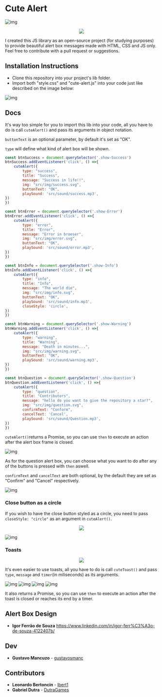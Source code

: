 # Cute Alert

![img](https://i.imgur.com/fuKb4lG.png)
<p align="center">
  <img src="https://media.giphy.com/media/fwnMNrkWLs1TrxK6ab/giphy.gif" />
</p>

I created this JS library as an open-source project (for studying purposes) to provide beautiful alert box messages made with HTML, CSS and JS only. Feel free to contribute with a pull request or suggestions.


## Installation Instructions

- Clone this repository into your project's lib folder.
- Import both "style.css" and "cute-alert.js" into your code just like described on the image below:

![img](https://i.imgur.com/GuK5Uov.png)

## Docs

It's way too simple for you to import this lib into your code, all you have to do is call ```cuteAlert()``` and pass its arguments in object notation.

```buttonText``` is an optional parameter, by default it's set as "OK".

```type``` will define what kind of alert box will be shown.

```js
const btnSuccess = document.querySelector('.show-Success')
btnSuccess.addEventListener('click', () =>{
    cuteAlert({
        type: "success",
        title: "Success",
        message: "Success in life!!",
        img: "src/img/success.svg",
        buttonText: "OK",
        playSound: 'src/sound/success.mp3',
})
})
```

```js
const btnError = document.querySelector('.show-Error')
btnError.addEventListener('click', () =>{
    cuteAlert({
        type: "error",
        title: "Error",
        message: "Error in broeser",
        img: "src/img/error.svg",
        buttonText: "OK",
        playSound: 'src/sound/error.mp3',
})
})
```

```js
const btnInfo = document.querySelector('.show-Info')
btnInfo.addEventListener('click', () =>{
    cuteAlert({
        type: "info",
        title: "Info",
        message: "The world die",
        img: "src/img/info.svg",
        buttonText: "OK",
        playSound: 'src/sound/info.mp3',
        closeStyle: 'circle',
})
})
```

```js
const btnWarning = document.querySelector('.show-Warning')
btnWarning.addEventListener('click', () =>{
    cuteAlert({
        type: "warning",
        title: "Warning",
        message: "Death in minutes...",
        img: "src/img/warning.svg",
        buttonText: "OK",
        playSound: 'src/sound/warning.mp3',
})
})

```

```js
const btnQuestion = document.querySelector('.show-Question')
btnQuestion.addEventListener('click', () =>{
    cuteAlert({
        type: "question",
        title: "Contributors",
        message: "hello do you want to give the repository a star?",
        img: "src/img/question.svg",
        confirmText: "Conform",
        cancelText: 'Cancel',
        playSound: 'src/sound/Question.mp3',
})
})
```

```cuteAlert()```returns a Promise, so you can use ```then``` to execute an action after the alert box frame is closed.

![img](https://i.imgur.com/i4OZ7NV.png)

As for the question alert box, you can choose what you want to do after any of the buttons is pressed with ```then``` aswell.

```confirmText``` and ```cancelText``` are both optional, by the default they are set as "Confirm" and "Cancel" respectively.

![img](https://i.imgur.com/VFoRvKR.png)

### Close button as a circle

If you wish to have the close button styled as a circle, you need to pass ```closeStyle: "circle"``` as an argument in ```cuteAlert()```.

<p align="center">
  <img src="https://i.imgur.com/Ak2JidL.png" />
</p>

![img](https://i.imgur.com/QPYnAyg.png)

### Toasts

<p align="center">
  <img src="https://media.giphy.com/media/fwnMNrkWLs1TrxK6ab/giphy.gif" />
</p>

It's even easier to use toasts, all you have to do is call ```cuteToast()``` and pass ```type```, ```message``` and ```timer```(in miliseconds) as its arguments.

![img](https://i.imgur.com/IDUChOO.png)
![img](https://i.imgur.com/HlaJCxL.png)
![img](https://i.imgur.com/hpGOQmh.png)
![img](https://i.imgur.com/LXBz631.png)

It also returns a Promise, so you can use ```then``` to execute an action after the toast is closed or reaches its end by a timer.

## Alert Box Design

- **Igor Ferrão de Souza** https://www.linkedin.com/in/igor-ferr%C3%A3o-de-souza-4122407b/


## Dev

- **Gustavo Mancuzo** - [gustavosmanc](https://github.com/gustavosmanc)


## Contributors

- **Leonardo Bertoncin** - [lbert1](https://github.com/lbert1)
- **Gabriel Dutra** - [DutraGames](https://github.com/DutraGames)
